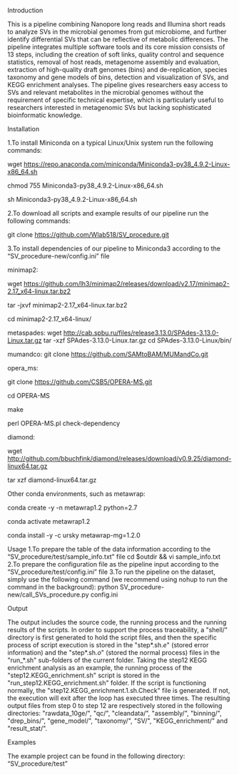 
Introduction

This is a pipeline combining Nanopore long reads and Illumina short reads to analyze SVs in the microbial genomes from gut microbiome, and further identify differential SVs that can be reflective of metabolic differences. The pipeline integrates multiple software tools and its core mission consists of 13 steps, including the creation of soft links, quality control and sequence statistics, removal of host reads, metagenome assembly and evaluation, extraction of high-quality draft genomes (bins) and de-replication, species taxonomy and gene models of bins, detection and visualization of SVs, and KEGG enrichment analyses. The pipeline gives researchers easy access to SVs and relevant metabolites in the microbial genomes without the requirement of specific technical expertise, which is particularly useful to researchers interested in metagenomic SVs but lacking sophisticated bioinformatic knowledge.

Installation

1.To install Miniconda on a typical Linux/Unix system run the following commands:

wget https://repo.anaconda.com/miniconda/Miniconda3-py38_4.9.2-Linux-x86_64.sh

chmod 755 Miniconda3-py38_4.9.2-Linux-x86_64.sh

sh Miniconda3-py38_4.9.2-Linux-x86_64.sh

2.To download all scripts and example results of our pipeline run the following commands:

git clone https://github.com/Wlab518/SV_procedure.git

3.To install dependencies of our pipeline to Miniconda3 according to the “SV_procedure-new/config.ini” file  

minimap2: 

wget https://github.com/lh3/minimap2/releases/download/v2.17/minimap2-2.17_x64-linux.tar.bz2

tar -jxvf minimap2-2.17_x64-linux.tar.bz2

cd minimap2-2.17_x64-linux/

metaspades:
wget http://cab.spbu.ru/files/release3.13.0/SPAdes-3.13.0-Linux.tar.gz
tar -xzf SPAdes-3.13.0-Linux.tar.gz
cd SPAdes-3.13.0-Linux/bin/

mumandco:
git clone https://github.com/SAMtoBAM/MUMandCo.git

opera_ms:

git clone https://github.com/CSB5/OPERA-MS.git

cd OPERA-MS

make

perl OPERA-MS.pl check-dependency

diamond:

wget http://github.com/bbuchfink/diamond/releases/download/v0.9.25/diamond-linux64.tar.gz

tar xzf diamond-linux64.tar.gz

Other conda environments, such as metawrap:

conda create -y -n metawrap1.2 python=2.7

conda activate metawrap1.2

conda install -y -c ursky metawrap-mg=1.2.0

Usage
1.To prepare the table of the data information according to the “SV_procedure/test/sample_info.txt” file
cd $outdir && vi sample_info.txt
2.To prepare the configuration file as the pipeline input according to the “SV_procedure/test/config.ini” file
3.To run the pipeline on the dataset, simply use the following command (we recommend using nohup to run the command in the background):
python SV_procedure-new/call_SVs_procedure.py config.ini 
 
Output

The output includes the source code, the running process and the running results of the scripts. In order to support the process traceability, a "shell/" directory is first generated to hold the script files, and then the specific process of script execution is stored in the "step*.sh.*e*" (stored error information) and the "step*.sh.*o*" (stored the normal process) files in the "run_*.sh" sub-folders of the current folder. Taking the step12 KEGG enrichment analysis as an example, the running process of the "step12.KEGG_enrichment.sh" script is stored in the "run_step12.KEGG_enrichment.sh" folder. If the script is functioning normally, the "step12.KEGG_enrichment.1.sh.Check" file is generated. If not, the execution will exit after the loop has executed three times. The resulting output files from step 0 to step 12 are respectively stored in the following directories: "rawdata_10ge/", "qc/", "cleandata/", "assembly/", "binning/", "drep_bins/", "gene_model/", "taxonomy/", "SV/", "KEGG_enrichment/" and "result_stat/".

Examples

The example project can be found in the following directory: “SV_procedure/test”


